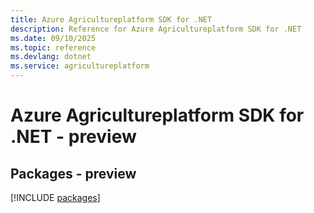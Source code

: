 ```yaml
---
title: Azure Agricultureplatform SDK for .NET
description: Reference for Azure Agricultureplatform SDK for .NET
ms.date: 09/10/2025
ms.topic: reference
ms.devlang: dotnet
ms.service: agricultureplatform
---
```

# Azure Agricultureplatform SDK for .NET - preview
## Packages - preview
[!INCLUDE [packages](agricultureplatform-index.md)]